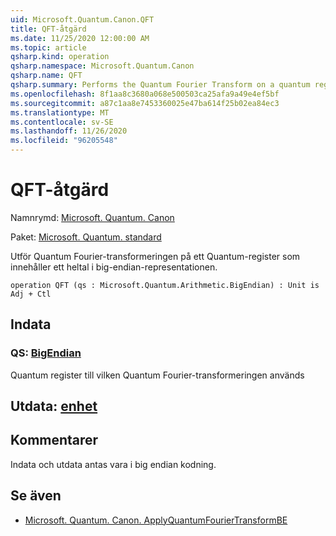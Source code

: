 ```yaml
---
uid: Microsoft.Quantum.Canon.QFT
title: QFT-åtgärd
ms.date: 11/25/2020 12:00:00 AM
ms.topic: article
qsharp.kind: operation
qsharp.namespace: Microsoft.Quantum.Canon
qsharp.name: QFT
qsharp.summary: Performs the Quantum Fourier Transform on a quantum register containing an integer in the big-endian representation.
ms.openlocfilehash: 8f1aa8c3680a068e500503ca25afa9a49e4ef5bf
ms.sourcegitcommit: a87c1aa8e7453360025e47ba614f25b02ea84ec3
ms.translationtype: MT
ms.contentlocale: sv-SE
ms.lasthandoff: 11/26/2020
ms.locfileid: "96205548"
---
```

# <a name="qft-operation"></a>QFT-åtgärd

Namnrymd: [Microsoft. Quantum. Canon](xref:Microsoft.Quantum.Canon)

Paket: [Microsoft. Quantum. standard](https://nuget.org/packages/Microsoft.Quantum.Standard)


Utför Quantum Fourier-transformeringen på ett Quantum-register som innehåller ett heltal i big-endian-representationen.

```qsharp
operation QFT (qs : Microsoft.Quantum.Arithmetic.BigEndian) : Unit is Adj + Ctl
```


## <a name="input"></a>Indata

### <a name="qs--bigendian"></a>QS: [BigEndian](xref:Microsoft.Quantum.Arithmetic.BigEndian)

Quantum register till vilken Quantum Fourier-transformeringen används



## <a name="output--unit"></a>Utdata: [enhet](xref:microsoft.quantum.lang-ref.unit)



## <a name="remarks"></a>Kommentarer

Indata och utdata antas vara i big endian kodning.

## <a name="see-also"></a>Se även

- [Microsoft. Quantum. Canon. ApplyQuantumFourierTransformBE](xref:Microsoft.Quantum.Canon.ApplyQuantumFourierTransformBE)
